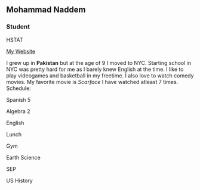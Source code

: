 ## Mohammad Naddem 

### Student

HSTAT

[My Website](https://sites.google.com/a/hstat.org/mohammadn4813sep11/)

I grew up in **Pakistan** but at the age of 9 I moved to NYC. Starting school in NYC was pretty hard for me as I barely knew English at the time. I like to play videogames and basketball in my freetime. I also love to watch comedy movies.
My favorite movie is _Scarface_ I have watched atleast 7 times. 
Schedule:

Spanish 5

Algebra 2 

English 

Lunch 

Gym 

Earth Science 

SEP

US History 